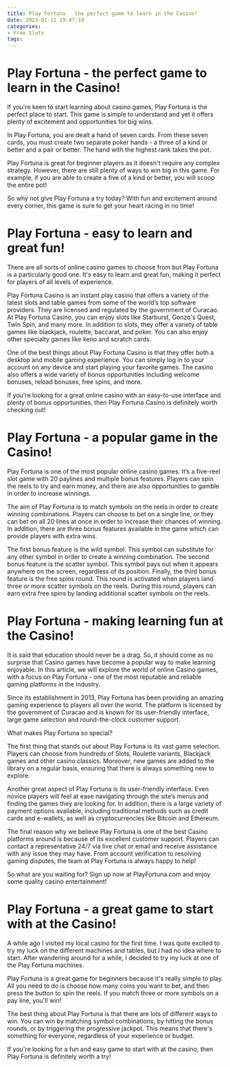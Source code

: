 ```yaml
---
title: Play Fortuna   the perfect game to learn in the Casino!
date: 2023-01-11 19:47:19
categories:
- Free Slots
tags:
---
```



#  Play Fortuna - the perfect game to learn in the Casino!

If you're keen to start learning about casino games, Play Fortuna is the perfect place to start. This game is simple to understand and yet it offers plenty of excitement and opportunities for big wins.

In Play Fortuna, you are dealt a hand of seven cards. From these seven cards, you must create two separate poker hands - a three of a kind or better and a pair or better. The hand with the highest rank takes the pot.

Play Fortuna is great for beginner players as it doesn't require any complex strategy. However, there are still plenty of ways to win big in this game. For example, if you are able to create a five of a kind or better, you will scoop the entire pot!

So why not give Play Fortuna a try today? With fun and excitement around every corner, this game is sure to get your heart racing in no time!

#  Play Fortuna - easy to learn and great fun!

There are all sorts of online casino games to choose from but Play Fortuna is a particularly good one. It's easy to learn and great fun, making it perfect for players of all levels of experience.

Play Fortuna Casino is an instant play casino that offers a variety of the latest slots and table games from some of the world’s top software providers. They are licensed and regulated by the government of Curacao. At Play Fortuna Casino, you can enjoy slots like Starburst, Gonzo's Quest, Twin Spin, and many more. In addition to slots, they offer a variety of table games like blackjack, roulette, baccarat, and poker. You can also enjoy other specialty games like keno and scratch cards.

One of the best things about Play Fortuna Casino is that they offer both a desktop and mobile gaming experience. You can simply log in to your account on any device and start playing your favorite games. The casino also offers a wide variety of bonus opportunities including welcome bonuses, reload bonuses, free spins, and more.

If you're looking for a great online casino with an easy-to-use interface and plenty of bonus opportunities, then Play Fortuna Casino is definitely worth checking out!

#  Play Fortuna - a popular game in the Casino!

Play Fortuna is one of the most popular online casino games. It’s a five-reel slot game with 20 paylines and multiple bonus features. Players can spin the reels to try and earn money, and there are also opportunities to gamble in order to increase winnings.

The aim of Play Fortuna is to match symbols on the reels in order to create winning combinations. Players can choose to bet on a single line, or they can bet on all 20 lines at once in order to increase their chances of winning. In addition, there are three bonus features available in the game which can provide players with extra wins.

The first bonus feature is the wild symbol. This symbol can substitute for any other symbol in order to create a winning combination. The second bonus feature is the scatter symbol. This symbol pays out when it appears anywhere on the screen, regardless of its position. Finally, the third bonus feature is the free spins round. This round is activated when players land three or more scatter symbols on the reels. During this round, players can earn extra free spins by landing additional scatter symbols on the reels.

#  Play Fortuna - making learning fun at the Casino!

It is said that education should never be a drag. So, it should come as no surprise that Casino games have become a popular way to make learning enjoyable. In this article, we will explore the world of online Casino games, with a focus on Play Fortuna - one of the most reputable and reliable gaming platforms in the industry.

Since its establishment in 2013, Play Fortuna has been providing an amazing gaming experience to players all over the world. The platform is licensed by the government of Curacao and is known for its user-friendly interface, large game selection and round-the-clock customer support.

What makes Play Fortuna so special?

The first thing that stands out about Play Fortuna is its vast game selection. Players can choose from hundreds of Slots, Roulette variants, Blackjack games and other casino classics. Moreover, new games are added to the library on a regular basis, ensuring that there is always something new to explore.

Another great aspect of Play Fortuna is its user-friendly interface. Even novice players will feel at ease navigating through the site’s menus and finding the games they are looking for. In addition, there is a large variety of payment options available, including traditional methods such as credit cards and e-wallets, as well as cryptocurrencies like Bitcoin and Ethereum.

The final reason why we believe Play Fortuna is one of the best Casino platforms around is because of its excellent customer support. Players can contact a representative 24/7 via live chat or email and receive assistance with any issue they may have. From account verification to resolving gaming disputes, the team at Play Fortuna is always happy to help!

So what are you waiting for? Sign up now at PlayFortuna.com and enjoy some quality casino entertainment!

#  Play Fortuna - a great game to start with at the Casino!

A while ago I visited my local casino for the first time. I was quite excited to try my luck on the different machines and tables, but I had no idea where to start. After wandering around for a while, I decided to try my luck at one of the Play Fortuna machines.

Play Fortuna is a great game for beginners because it's really simple to play. All you need to do is choose how many coins you want to bet, and then press the button to spin the reels. If you match three or more symbols on a pay line, you'll win!

The best thing about Play Fortuna is that there are lots of different ways to win. You can win by matching symbol combinations, by hitting the bonus rounds, or by triggering the progressive jackpot. This means that there's something for everyone, regardless of your experience or budget.

If you're looking for a fun and easy game to start with at the casino, then Play Fortuna is definitely worth a try!